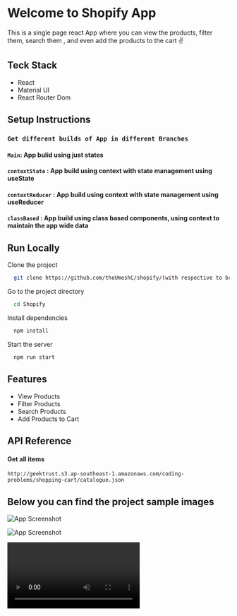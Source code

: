 # Welcome to Shopify App

This is a single page react App where you can view the products, filter them, search them , and even add the products to the cart ✌

## Teck Stack
- React
- Material UI
- React Router Dom

## Setup Instructions

### `Get different builds of App in different Branches`

#### `Main`: App bulid using just states 

#### `contextState` : App build using context with state management using useState

#### `contextReducer` : App build using context with state management using useReducer

#### `classBased` : App build using class based components, using context to maintain the app wide data

## Run Locally

Clone the project

```bash
  git clone https://github.com/theUmeshC/shopify/(with respective to branches).

```

Go to the project directory

```bash
  cd Shopify
```

Install dependencies

```bash
  npm install
```

Start the server

```bash
  npm run start
```

## Features

- View Products
- Filter Products
- Search Products
- Add Products to Cart 

## API Reference

#### Get all items

```
http://geektrust.s3.ap-southeast-1.amazonaws.com/coding-problems/shopping-cart/catalogue.json
```

## Below you can find the project sample images

![App Screenshot](https://i.postimg.cc/66b9h3p0/Screenshot-2022-11-01-135335.png)

![App Screenshot](https://i.postimg.cc/nr4gg3tB/Screenshot.png)

![App Screenshot](https://i.imgur.com/InbUEbD.mp4)
